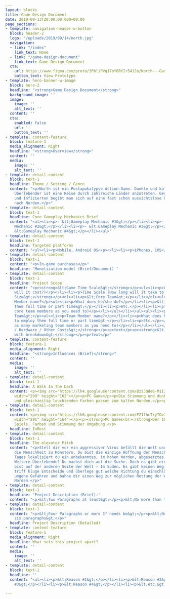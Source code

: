 ```yaml
---
layout: blocks
title: Game Design Document
date: 2019-09-13T20:00:00.000+00:00
page_sections:
- template: navigation-header-w-button
  block: header-2
  logo: "/uploads/2019/09/14/north.jpg"
  navigation:
  - link: "/index"
    link_text: Home
  - link: "/game-design-document"
    link_text: Game Design Document
  cta:
    url: https://www.figma.com/proto/3PbliPVq17oY0RYIr541Jo/North---Game?node-id=9%3A5&viewport=315%2C718%2C0.2886125147342682&scaling=scale-down
    button_text: View Prototype
- template: hero-banner-w-image
  block: hero-2
  headline: "<strong>Game Design Document</strong>"
  background_image: ''
  image:
    image: ''
    alt_text: ''
  content: ''
  cta:
    enabled: false
    url: ''
    button_text: ''
- template: content-feature
  block: feature-1
  media_alignment: Right
  headline: "<strong>Overview</strong>"
  content: ''
  media:
    image: ''
    alt_text: ''
- template: detail-content
  block: text-1
  headline: Theme / Setting / Genre
  content: "<p>North ist ein Postapokalypse Action-Game. Dunkle und kalte Szenen Als
    Überlebender ist eine Reise durch zahlreiche Länder anzutreten. Gespickt mit Gefahren
    und Infizierten begibt man sich auf eine fast schon aussichtslose Reise von Süden
    nach Norden.</p>"
- template: detail-content
  block: text-1
  headline: Core Gameplay Mechanics Brief
  content: "<ul><li><p>- &lt;Gameplay Mechanic #1&gt;</p></li><li><p>- &lt;Gameplay
    Mechanic #2&gt;</p></li><li><p>- &lt;Gameplay Mechanic #3&gt;</p></li><li><p>-
    &lt;Gameplay Mechanic #4&gt;</p></li></ul>"
- template: detail-content
  block: text-1
  headline: Targeted platforms
  content: "<ul><li><p>Mobile, Android OS</p></li><li><p>iPhones, iOS</p></li></ul>"
- template: detail-content
  block: text-1
  content: "<p>In-game purchases</p>"
  headline: 'Monetization model (Brief/Document) '
- template: detail-content
  block: text-1
  headline: Project Scope
  content: "<p><strong>&lt;Game Time Scale&gt;</strong></p><ul><li><p>Cost? (How much
    will it cost?)</p></li><li><p>Time Scale (How long will it take to make this game?)</p></li></ul><p><strong>&lt;Team
    Size&gt;</strong></p><ol><li><p>&lt;Core Team&gt;</p></li></ol><ul><li><p>Team
    Member name?</p><ul><li><p>What does he/she do?</p></li><li><p>&lt;Cost to employ
    them full time or part time&gt;</p></li><li><p>etc.</p></li><li><p>(List as many
    core team members as you need to)</p></li></ul></li></ul><ul><li><p>&lt;Marketing
    Team&gt;</p><ul><li><p>Team Member name?</p></li><li><p>What does he/she do?</p></li><li><p>&lt;Cost
    to employ them full time or part time&gt;</p></li><li><p>Etc.</p></li><li><p>(List
    as many marketing team members as you need to)</p></li></ul></li></ul><p><strong>&lt;Licenses
    / Hardware / Other Costs&gt;</strong></p><p>text</p><p><strong>&lt;Total Costs
    with breakdown&gt;</strong></p><p>text</p>"
- template: content-feature
  block: feature-1
  media_alignment: Right
  headline: "<strong>Influences (Brief)</strong>"
  content: ''
  media:
    image: ''
    alt_text: ''
- template: detail-content
  block: text-1
  headline: A Walk In The Dark
  content: <p><img src="https://lh4.googleusercontent.com/BzzJQde6-M1Iz71HGg3loouDERb4hVSzEeQE4pdyeaR8H292KSc_EZi30ccIBAkMBbnPtgkJWAf6ZYDcTkbku-4n5wcd_EfQMdWniUvFZBdYnGZPs99DW64SmrqFnes-ftRpeHX5"
    width="290" height="162"></p><p>PC Game</p><p>Die Stimmung und dunklen, kalten
    und gleichzeitig leuchtenden Farben passen zum kalten Norden.</p><p><br></p>
- template: detail-content
  block: text-1
  content: <p><img src="https://lh6.googleusercontent.com/FZ1lhcTryTOv1Igr1Lh8jXSjy7vC1mGjegbDCOuqTMIorpH2E-ZbSgeBdbU1v1yb01ONwc9VqOq4x6UB7G166bqL3Tisbz4gVjoJ5xpTteluYeZ3-Y3qbmNfS2P-Qy0_M1bVJhLv"
    width="291" height="164"></p><p><strong>PC Games<br></strong>Der 16-Bit Stil des
    Spiels. Farben und Stimmung der Umgebung.</p>
  headline: InMost
- template: detail-content
  block: text-1
  headline: The elevator Pitch
  content: "<p>Stell dir vor ein aggressiver Virus befällt die Welt und verwandelt
    die Menschheit zu Monstern. Du bist die einzige Hoffnung der Menschheit. Eines
    Tages lokalisiert du ein unbekanntes, im hohen Norden, abgesetztes Funksignal.
    Weitere Überlebende? Du machst dich auf die Suche. Doch es gibt einen Haken, du
    bist auf der anderen Seite der Welt – Im Süden. Es gibt keinen Weg zurück, also
    triff kluge Entscheide und überlege gut welche Richtung du einschlägst. Töte Infizierte,
    umgehe Gefahren und bahne dir einen Weg zur möglichen Rettung der Welt – nach
    Norden.</p>"
- template: detail-content
  block: text-1
  headline: 'Project Description (Brief):'
  content: "<p>&lt;Two Paragraphs at least&gt;</p><p>&lt;No more than three paragraphs&gt;</p>"
- template: detail-content
  block: text-1
  content: "<p>&lt;Four Paragraphs or more If needs be&gt;</p><p>&lt;No more than
    six paragraphs&gt;</p>"
  headline: Project Description (Detailed)
- template: content-feature
  block: feature-1
  media_alignment: Right
  headline: What sets this project apart?
  content: ''
  media:
    image: ''
    alt_text: ''
- template: detail-content
  block: text-1
  headline: ''
  content: "<ul><li><p>&lt;Reason #1&gt;</p></li><li><p>&lt;Reason #2&gt;</p></li><li><p>&lt;Reason
    #3&gt;</p></li><li><p>&lt;Reason #4&gt;</p></li><li><p>&lt;etc.&gt;</p></li></ul>"

---
```

